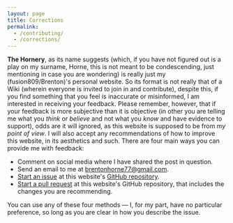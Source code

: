 ```yaml
---
layout: page
title: Corrections
permalink:
  - /contributing/
  - /corrections/
---
```


**The Hornery**, as its name suggests (which, if you have not figured out is a play on my surname, Horne, this is not meant to be condescending, just mentioning in case you are wondering) is really just my (fusion809/Brenton)'s personal website. So its format is not really that of a Wiki (wherein everyone is invited to join in and contribute), despite this, if you find something that you feel is inaccurate or misinformed, I am interested in receiving your feedback. Please remember, however, that if your feedback is more subjective than it is objective (in other you are telling me what you *think* or *believe* and not what you *know* and have evidence to support), odds are it will ignored, as this website is supposed to be from *my point of view*. I will also accept any recommendations of how to improve this website, in its aesthetics and such. There are four main ways you can provide me with feedback:
* Comment on social media where I have shared the post in question.
* Send an email to me at [brentonhorne77@gmail.com](mailto:brentonhorne77@gmail.com).
* [Start an issue](https://github.com/fusion809/fusion809.github.io/issues/new) at this website's [GitHub repository](https://github.com/fusion809/fusion809.github.io).
* [Start a pull request](https://help.github.com/articles/using-pull-requests/) at this website's GitHub repository, that includes the changes you are recommending.

You can use any of these four methods &mdash; I, for my part, have no particular preference, so long as you are clear in how you describe the issue.
